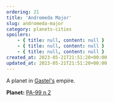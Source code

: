 ```yaml
---
ordering: 21
title: 'Andromeda Major'
slug: andromeda-major
category: planets-cities
spoilers:
    - { title: null, content: null }
    - { title: null, content: null }
    - { title: null, content: null }
created_at: 2023-05-21T21:51:20+00:00
updated_at: 2023-05-21T21:51:20+00:00
---
```

A planet in [Gastel's](/category/planets-cities/gastel) empire.

**Planet:**
[PA-99 n 2](https://en.wikipedia.org/wiki/PA-99-N2)